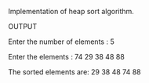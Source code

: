 Implementation of heap sort algorithm.

OUTPUT

 Enter the number of elements : 5

 Enter the elements : 74
29
38
48
88

 The sorted elements are:   29  38  48  74  88

